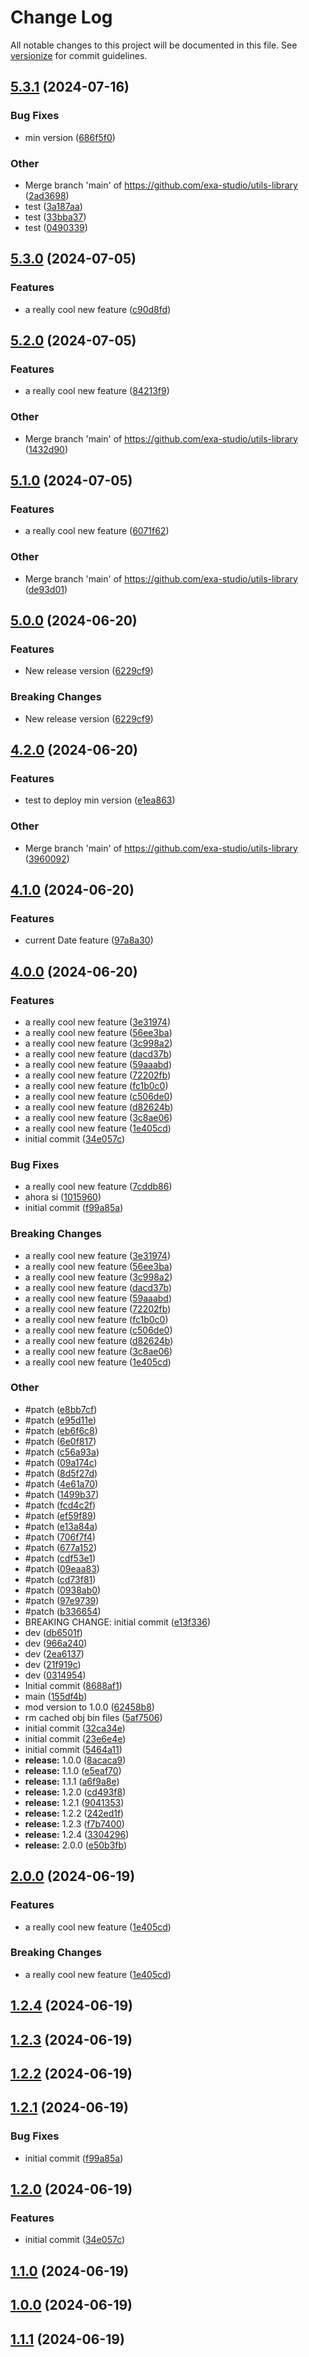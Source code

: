 # Change Log

All notable changes to this project will be documented in this file. See [versionize](https://github.com/versionize/versionize) for commit guidelines.

<a name="5.3.1"></a>
## [5.3.1](https://www.github.com/exa-studio/utils-library/releases/tag/v5.3.1) (2024-07-16)

### Bug Fixes

* min version ([686f5f0](https://www.github.com/exa-studio/utils-library/commit/686f5f0444170749dfb1df379a45a5b72097a564))

### Other

* Merge branch 'main' of https://github.com/exa-studio/utils-library ([2ad3698](https://www.github.com/exa-studio/utils-library/commit/2ad3698c78c331f4b088f55ffb6069ad6aaaa235))
* test ([3a187aa](https://www.github.com/exa-studio/utils-library/commit/3a187aa89b0ce1bcf54f922ad486ca14eb850672))
* test ([33bba37](https://www.github.com/exa-studio/utils-library/commit/33bba377f1da8ed46245f83d9edb51c46a6ad412))
* test ([0490339](https://www.github.com/exa-studio/utils-library/commit/0490339c268c1d4f99c993540e88cf5effcab4cd))

<a name="5.3.0"></a>
## [5.3.0](https://www.github.com/exa-studio/utils-library/releases/tag/v5.3.0) (2024-07-05)

### Features

* a really cool new feature ([c90d8fd](https://www.github.com/exa-studio/utils-library/commit/c90d8fd4e948dcc35db9c17e07d7078a41609916))

<a name="5.2.0"></a>
## [5.2.0](https://www.github.com/exa-studio/utils-library/releases/tag/v5.2.0) (2024-07-05)

### Features

* a really cool new feature ([84213f9](https://www.github.com/exa-studio/utils-library/commit/84213f9562139a5a53f1d6ab2534197d26758fa7))

### Other

* Merge branch 'main' of https://github.com/exa-studio/utils-library ([1432d90](https://www.github.com/exa-studio/utils-library/commit/1432d90bf09c3ac5428b9928180e4c65d64a15b4))

<a name="5.1.0"></a>
## [5.1.0](https://www.github.com/exa-studio/utils-library/releases/tag/v5.1.0) (2024-07-05)

### Features

* a really cool new feature ([6071f62](https://www.github.com/exa-studio/utils-library/commit/6071f62ae215a7ad45e50ce8bc26a848bc18a103))

### Other

* Merge branch 'main' of https://github.com/exa-studio/utils-library ([de93d01](https://www.github.com/exa-studio/utils-library/commit/de93d011507f0639458ff61c86f909e3652d52e3))

<a name="5.0.0"></a>
## [5.0.0](https://www.github.com/exa-studio/utils-library/releases/tag/v5.0.0) (2024-06-20)

### Features

* New release version ([6229cf9](https://www.github.com/exa-studio/utils-library/commit/6229cf9e482de628b5f95262f067e56f30c0f911))

### Breaking Changes

* New release version ([6229cf9](https://www.github.com/exa-studio/utils-library/commit/6229cf9e482de628b5f95262f067e56f30c0f911))

<a name="4.2.0"></a>
## [4.2.0](https://www.github.com/exa-studio/utils-library/releases/tag/v4.2.0) (2024-06-20)

### Features

* test to deploy min version ([e1ea863](https://www.github.com/exa-studio/utils-library/commit/e1ea863005a2f1b6338fe396cfe359f0ff11b433))

### Other

* Merge branch 'main' of https://github.com/exa-studio/utils-library ([3960092](https://www.github.com/exa-studio/utils-library/commit/3960092317d614d376e59d48f9911829004c0cac))

<a name="4.1.0"></a>
## [4.1.0](https://www.github.com/exa-studio/utils-library/releases/tag/v4.1.0) (2024-06-20)

### Features

* current Date feature ([97a8a30](https://www.github.com/exa-studio/utils-library/commit/97a8a30e8cd3837ac556db64c3f6c2c9904982f1))

<a name="4.0.0"></a>
## [4.0.0](https://www.github.com/exa-studio/utils-library/releases/tag/v4.0.0) (2024-06-20)

### Features

* a really cool new feature ([3e31974](https://www.github.com/exa-studio/utils-library/commit/3e31974ec4ae176bd8151f3e7b3e3cc1ba33dad5))
* a really cool new feature ([56ee3ba](https://www.github.com/exa-studio/utils-library/commit/56ee3ba29db1725bac2166d822ef8d77c886c828))
* a really cool new feature ([3c998a2](https://www.github.com/exa-studio/utils-library/commit/3c998a2e0a17612df79e0db5c53c561117ed5c0c))
* a really cool new feature ([dacd37b](https://www.github.com/exa-studio/utils-library/commit/dacd37b616049a0c9cdb88a695735b5e4f00d94b))
* a really cool new feature ([59aaabd](https://www.github.com/exa-studio/utils-library/commit/59aaabd6b4b6441dc1d359a5c0cedd1900ef135b))
* a really cool new feature ([72202fb](https://www.github.com/exa-studio/utils-library/commit/72202fb8cc8ce214c1b530b0c33c2aa89b4275f5))
* a really cool new feature ([fc1b0c0](https://www.github.com/exa-studio/utils-library/commit/fc1b0c04b693ded16ee84bd0dcf70306173ae5e5))
* a really cool new feature ([c506de0](https://www.github.com/exa-studio/utils-library/commit/c506de01446ea8de99665cbbe875259dc0f83146))
* a really cool new feature ([d82624b](https://www.github.com/exa-studio/utils-library/commit/d82624b15fd2527055e870659d35fcf9bc058918))
* a really cool new feature ([3c8ae06](https://www.github.com/exa-studio/utils-library/commit/3c8ae067705f8c34872f02547f3c2cfc9dde3fb2))
* a really cool new feature ([1e405cd](https://www.github.com/exa-studio/utils-library/commit/1e405cd7e66e31d744560388828c873bb2afee40))
* initial commit ([34e057c](https://www.github.com/exa-studio/utils-library/commit/34e057ce68fda3660c0c642880a456c060cf0ede))

### Bug Fixes

* a really cool new feature ([7cddb86](https://www.github.com/exa-studio/utils-library/commit/7cddb869d2555d9ab2234a66be5011d709728ed5))
* ahora si ([1015960](https://www.github.com/exa-studio/utils-library/commit/1015960a384529e2eae59499b10636aca9f7c3f6))
* initial commit ([f99a85a](https://www.github.com/exa-studio/utils-library/commit/f99a85a26635bf754201f0a1302a9f04224ea0a9))

### Breaking Changes

* a really cool new feature ([3e31974](https://www.github.com/exa-studio/utils-library/commit/3e31974ec4ae176bd8151f3e7b3e3cc1ba33dad5))
* a really cool new feature ([56ee3ba](https://www.github.com/exa-studio/utils-library/commit/56ee3ba29db1725bac2166d822ef8d77c886c828))
* a really cool new feature ([3c998a2](https://www.github.com/exa-studio/utils-library/commit/3c998a2e0a17612df79e0db5c53c561117ed5c0c))
* a really cool new feature ([dacd37b](https://www.github.com/exa-studio/utils-library/commit/dacd37b616049a0c9cdb88a695735b5e4f00d94b))
* a really cool new feature ([59aaabd](https://www.github.com/exa-studio/utils-library/commit/59aaabd6b4b6441dc1d359a5c0cedd1900ef135b))
* a really cool new feature ([72202fb](https://www.github.com/exa-studio/utils-library/commit/72202fb8cc8ce214c1b530b0c33c2aa89b4275f5))
* a really cool new feature ([fc1b0c0](https://www.github.com/exa-studio/utils-library/commit/fc1b0c04b693ded16ee84bd0dcf70306173ae5e5))
* a really cool new feature ([c506de0](https://www.github.com/exa-studio/utils-library/commit/c506de01446ea8de99665cbbe875259dc0f83146))
* a really cool new feature ([d82624b](https://www.github.com/exa-studio/utils-library/commit/d82624b15fd2527055e870659d35fcf9bc058918))
* a really cool new feature ([3c8ae06](https://www.github.com/exa-studio/utils-library/commit/3c8ae067705f8c34872f02547f3c2cfc9dde3fb2))
* a really cool new feature ([1e405cd](https://www.github.com/exa-studio/utils-library/commit/1e405cd7e66e31d744560388828c873bb2afee40))

### Other

* #patch ([e8bb7cf](https://www.github.com/exa-studio/utils-library/commit/e8bb7cff5f47cedec30a502e44b4cefbeaf10ca8))
* #patch ([e95d11e](https://www.github.com/exa-studio/utils-library/commit/e95d11eaacf3a64e181306bd1be68aa6171d450d))
* #patch ([eb6f6c8](https://www.github.com/exa-studio/utils-library/commit/eb6f6c8fd14f8e1b12829ec1326dd536c77e5a2d))
* #patch ([6e0f817](https://www.github.com/exa-studio/utils-library/commit/6e0f8175db161ff4f15e366cd942c89c7960b62e))
* #patch ([c56a93a](https://www.github.com/exa-studio/utils-library/commit/c56a93a283723a6d964304e52c4304ce3e6c970c))
* #patch ([09a174c](https://www.github.com/exa-studio/utils-library/commit/09a174c535d23f4fd812ced945585a0b23df0902))
* #patch ([8d5f27d](https://www.github.com/exa-studio/utils-library/commit/8d5f27dc488555331b184882d6759e6078649fe1))
* #patch ([4e61a70](https://www.github.com/exa-studio/utils-library/commit/4e61a70adc72f4ac93bcb5c50ad26e3ba608b02d))
* #patch ([1499b37](https://www.github.com/exa-studio/utils-library/commit/1499b37d14657eea554146202b93c4b51354816c))
* #patch ([fcd4c2f](https://www.github.com/exa-studio/utils-library/commit/fcd4c2f120ec6c77881e70c0aba7767a82123d45))
* #patch ([ef59f89](https://www.github.com/exa-studio/utils-library/commit/ef59f89ee2ab4f2eb89610e89d706b15484f0e5f))
* #patch ([e13a84a](https://www.github.com/exa-studio/utils-library/commit/e13a84a3da39499329cc7a4f8408c9df49fb09c8))
* #patch ([706f7f4](https://www.github.com/exa-studio/utils-library/commit/706f7f49870effe5ed569cb795f8a8b54a41d976))
* #patch ([677a152](https://www.github.com/exa-studio/utils-library/commit/677a15204109c311ae64dcf96bb75c50db46cf09))
* #patch ([cdf53e1](https://www.github.com/exa-studio/utils-library/commit/cdf53e153691c8edbbeb60b7ad445b5dfdc8dd2a))
* #patch ([09eaa83](https://www.github.com/exa-studio/utils-library/commit/09eaa83681b57d0123108ea390f91684772c525c))
* #patch ([cd73f81](https://www.github.com/exa-studio/utils-library/commit/cd73f8155105be0b69702fe072701d694c09f177))
* #patch ([0938ab0](https://www.github.com/exa-studio/utils-library/commit/0938ab0a989b3e2338529fc506e538ed2206b0fc))
* #patch ([97e9739](https://www.github.com/exa-studio/utils-library/commit/97e9739792c4c07d908740fcedb494de66f1ea35))
* #patch ([b336654](https://www.github.com/exa-studio/utils-library/commit/b33665464389826305a7fdb89096ae46d8fd649c))
* BREAKING CHANGE: initial commit ([e13f336](https://www.github.com/exa-studio/utils-library/commit/e13f3365f0ca425f823a91b9b439f49c220cbba4))
* dev ([db6501f](https://www.github.com/exa-studio/utils-library/commit/db6501f5550551cca63d7b562ebb45473997daa2))
* dev ([966a240](https://www.github.com/exa-studio/utils-library/commit/966a24029553998ad587e7f693e5e6f0185b15da))
* dev ([2ea6137](https://www.github.com/exa-studio/utils-library/commit/2ea6137a0f50721bffa7b6b910ab6f16359309a4))
* dev ([21f919c](https://www.github.com/exa-studio/utils-library/commit/21f919ca7ca97093db86a8304f739801d4f61e75))
* dev ([0314954](https://www.github.com/exa-studio/utils-library/commit/0314954657c65a71ccb285e44ee52d76187cc0fc))
* Initial commit ([8688af1](https://www.github.com/exa-studio/utils-library/commit/8688af17d1c21b8b5678142e41c43d51eec7b28f))
* main ([155df4b](https://www.github.com/exa-studio/utils-library/commit/155df4bbee492d16961167c11be7b07b622efcaa))
* mod version to 1.0.0 ([62458b8](https://www.github.com/exa-studio/utils-library/commit/62458b8089339093ee1dd94938cf0b224eb05c10))
* rm cached obj bin files ([5af7506](https://www.github.com/exa-studio/utils-library/commit/5af7506468fbd64ede560cfcc4a91ff5cb3dfe7c))
* initial commit ([32ca34e](https://www.github.com/exa-studio/utils-library/commit/32ca34e7ab8052a6d026285517f78e916e765624))
* initial commit ([23e6e4e](https://www.github.com/exa-studio/utils-library/commit/23e6e4e076fd0287c765cca896c271cd7659d43f))
* initial commit ([5464a11](https://www.github.com/exa-studio/utils-library/commit/5464a112711fcb982ff1b51b7ecdaded5386a3cd))
* **release:** 1.0.0 ([8acaca9](https://www.github.com/exa-studio/utils-library/commit/8acaca9305bf9f49bcbb9b34d506a134629d2425))
* **release:** 1.1.0 ([e5eaf70](https://www.github.com/exa-studio/utils-library/commit/e5eaf703d6959fc751559ed7efe23a8f2c51fa54))
* **release:** 1.1.1 ([a6f9a8e](https://www.github.com/exa-studio/utils-library/commit/a6f9a8e673d68f95d973b788afa2b14b39377bf5))
* **release:** 1.2.0 ([cd493f8](https://www.github.com/exa-studio/utils-library/commit/cd493f8aa5e599aa5decb84a444d65193cebb376))
* **release:** 1.2.1 ([9041353](https://www.github.com/exa-studio/utils-library/commit/904135311314a9ed239e7622b5f52ad276d6e7ad))
* **release:** 1.2.2 ([242ed1f](https://www.github.com/exa-studio/utils-library/commit/242ed1f0e67c0913d6467ab6c0e82de349da766c))
* **release:** 1.2.3 ([f7b7400](https://www.github.com/exa-studio/utils-library/commit/f7b7400dcefc576192ae55bd5ba890778262bf51))
* **release:** 1.2.4 ([3304296](https://www.github.com/exa-studio/utils-library/commit/33042965dd92dd5725d8617137e65b9cdd9bfb28))
* **release:** 2.0.0 ([e50b3fb](https://www.github.com/exa-studio/utils-library/commit/e50b3fb0b235ff958bb7223aaff69e43a99e3ffb))

<a name="2.0.0"></a>
## [2.0.0](https://www.github.com/exa-studio/utils-library/releases/tag/v2.0.0) (2024-06-19)

### Features

* a really cool new feature ([1e405cd](https://www.github.com/exa-studio/utils-library/commit/1e405cd7e66e31d744560388828c873bb2afee40))

### Breaking Changes

* a really cool new feature ([1e405cd](https://www.github.com/exa-studio/utils-library/commit/1e405cd7e66e31d744560388828c873bb2afee40))

<a name="1.2.4"></a>
## [1.2.4](https://www.github.com/exa-studio/utils-library/releases/tag/v1.2.4) (2024-06-19)

<a name="1.2.3"></a>
## [1.2.3](https://www.github.com/exa-studio/utils-library/releases/tag/v1.2.3) (2024-06-19)

<a name="1.2.2"></a>
## [1.2.2](https://www.github.com/exa-studio/utils-library/releases/tag/v1.2.2) (2024-06-19)

<a name="1.2.1"></a>
## [1.2.1](https://www.github.com/exa-studio/utils-library/releases/tag/v1.2.1) (2024-06-19)

### Bug Fixes

* initial commit ([f99a85a](https://www.github.com/exa-studio/utils-library/commit/f99a85a26635bf754201f0a1302a9f04224ea0a9))

<a name="1.2.0"></a>
## [1.2.0](https://www.github.com/exa-studio/utils-library/releases/tag/v1.2.0) (2024-06-19)

### Features

* initial commit ([34e057c](https://www.github.com/exa-studio/utils-library/commit/34e057ce68fda3660c0c642880a456c060cf0ede))

<a name="1.1.0"></a>
## [1.1.0](https://www.github.com/exa-studio/utils-library/releases/tag/v1.1.0) (2024-06-19)

<a name="1.0.0"></a>
## [1.0.0](https://www.github.com/exa-studio/utils-library/releases/tag/v1.0.0) (2024-06-19)

<a name="1.1.1"></a>
## [1.1.1](https://www.github.com/exa-studio/utils-library/releases/tag/v1.1.1) (2024-06-19)

